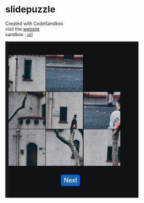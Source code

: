 # slidepuzzle
Created with CodeSandbox<br>
visit the [website](https://csb-qn9ot.netlify.app/)<br>
sandbox : [url](https://codesandbox.io/s/github/blueedgetechno/slidepuzzle)

![](https://raw.githubusercontent.com/blueedgetechno/slidepuzzle/master/public/slidepuzzle.png)
